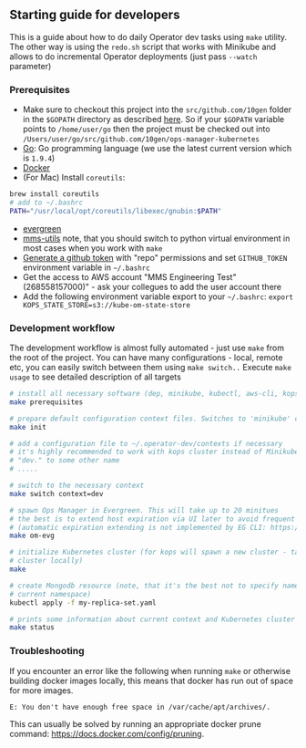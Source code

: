 ## Starting guide for developers

This is a guide about how to do daily Operator dev tasks using `make` utility. The other way is using the `redo.sh` script
that works with Minikube and allows to do incremental Operator deployments (just pass `--watch` parameter)

### Prerequisites

* Make sure to checkout this project into the `src/github.com/10gen` folder in the `$GOPATH` directory as described
 [here](https://golang.org/doc/code.html). So if your `$GOPATH` variable points to `/home/user/go` then the project
 must be checked out into `/Users/user/go/src/github.com/10gen/ops-manager-kubernetes`
* [Go](https://golang.org/doc/install): Go programming language (we use the latest current version which is `1.9.4`)
* [Docker](https://docs.docker.com/docker-for-mac/install/)
* (For Mac) Install `coreutils`:
```bash
brew install coreutils
# add to ~/.bashrc
PATH="/usr/local/opt/coreutils/libexec/gnubin:$PATH"
```
* [evergreen](https://evergreen.mongodb.com/settings)
* [mms-utils](https://wiki.corp.mongodb.com/display/MMS/Ops+Manager+Release+setup+guide#OpsManagerReleasesetupguide-First-timeonly)
note, that you should switch to python virtual environment in most cases when you work with `make`
* [Generate a github token](https://github.com/settings/tokens/new) with "repo" permissions and set `GITHUB_TOKEN`
environment variable in `~/.bashrc`
* Get the access to AWS account  "MMS Engineering Test" (268558157000)" - ask your collegues to add the user account there
* Add the following environment variable export to your `~/.bashrc`: `export KOPS_STATE_STORE=s3://kube-om-state-store`

### Development workflow

The development workflow is almost fully automated - just use `make` from the root of the project.
You can have many configurations - local, remote etc, you can easily switch between them using `make switch..`
Execute `make usage` to see detailed description of all targets

```bash
# install all necessary software (dep, minikube, kubectl, aws-cli, kops, helm)
make prerequisites

# prepare default configuration context files. Switches to 'minikube' context.
make init

# add a configuration file to ~/.operator-dev/contexts if necessary
# it's highly recommended to work with kops cluster instead of Minikube so just copy 'kops' configuration and change
# "dev." to some other name
# .....

# switch to the necessary context
make switch context=dev

# spawn Ops Manager in Evergreen. This will take up to 20 minitues
# the best is to extend host expiration via UI later to avoid frequent spawning
# (automatic expiration extending is not implemented by EG CLI: https://jira.mongodb.org/browse/EVG-5725)
make om-evg

# initialize Kubernetes cluster (for kops will spawn a new cluster - takes ~5-10 minutes, for minikube starts a new
# cluster locally)
make

# create Mongodb resource (note, that it's the best not to specify namespace inside yaml file as it will be defined by
# current namespace)
kubectl apply -f my-replica-set.yaml

# prints some information about current context and Kubernetes cluster
make status

```

### Troubleshooting

If you encounter an error like the following when running `make` or otherwise
building docker images locally, this means that docker has run out of space for
more images.

```
E: You don't have enough free space in /var/cache/apt/archives/.
```

This can usually be solved by running an appropriate docker prune command:
https://docs.docker.com/config/pruning.
